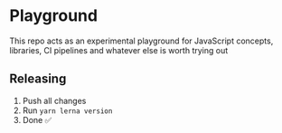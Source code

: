 # Playground

This repo acts as an experimental playground for JavaScript concepts, libraries, CI pipelines and whatever else is worth trying out

## Releasing

1. Push all changes
2. Run `yarn lerna version`
3. Done ✅
